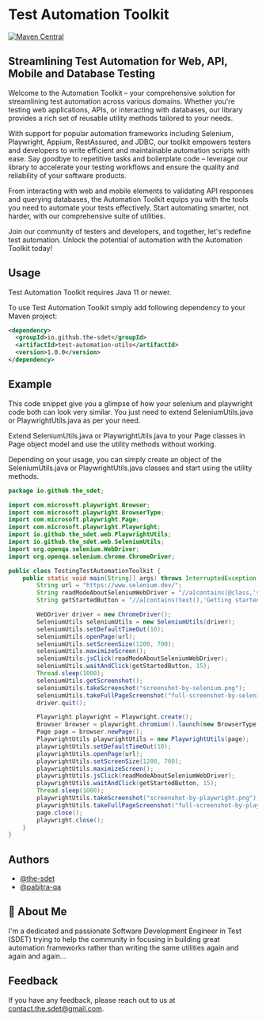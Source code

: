 
# Test Automation Toolkit
[![Maven Central](https://img.shields.io/maven-central/v/io.github.the-sdet/test-automation-utils)](https://search.maven.org/artifact/io.github.the-sdet/test-automation-utils)

## Streamlining Test Automation for Web, API, Mobile and Database Testing

Welcome to the Automation Toolkit – your comprehensive solution for streamlining test automation across various domains. Whether you're testing web applications, APIs, or interacting with databases, our library provides a rich set of reusable utility methods tailored to your needs.

With support for popular automation frameworks including Selenium, Playwright, Appium, RestAssured, and JDBC, our toolkit empowers testers and developers to write efficient and maintainable automation scripts with ease. Say goodbye to repetitive tasks and boilerplate code – leverage our library to accelerate your testing workflows and ensure the quality and reliability of your software products.

From interacting with web and mobile elements to validating API responses and querying databases, the Automation Toolkit equips you with the tools you need to automate your tests effectively. Start automating smarter, not harder, with our comprehensive suite of utilities.

Join our community of testers and developers, and together, let's redefine test automation. Unlock the potential of automation with the Automation Toolkit today!


## Usage
Test Automation Toolkit requires Java 11 or newer.

To use Test Automation Toolkit simply add following dependency to your Maven project:

```xml
<dependency>
  <groupId>io.github.the-sdet</groupId>
  <artifactId>test-automation-utils</artifactId>
  <version>1.0.0</version>
</dependency>
```

## Example

This code snippet give you a glimpse of how your selenium and playwright code both can look very similar. You just need to extend SeleniumUtils.java or PlaywrightUtils.java as per your need.

Extend SeleniumUtils.java or PlaywrightUtils.java to your Page classes in Page object model and use the utility methods without working.

Depending on your usage, you can simply create an object of the SeleniumUtils.java or PlaywrightUtils.java classes and start using the utility methods.

```java
package io.github.the_sdet;

import com.microsoft.playwright.Browser;
import com.microsoft.playwright.BrowserType;
import com.microsoft.playwright.Page;
import com.microsoft.playwright.Playwright;
import io.github.the_sdet.web.PlaywrightUtils;
import io.github.the_sdet.web.SeleniumUtils;
import org.openqa.selenium.WebDriver;
import org.openqa.selenium.chrome.ChromeDriver;

public class TestingTestAutomationToolkit {
    public static void main(String[] args) throws InterruptedException {
        String url = "https://www.selenium.dev/";
        String readModeAboutSeleniumWebDriver = "//a[contains(@class,'selenium-button selenium-webdriver')]";
        String getStartedButton = "//a[contains(text(),'Getting started')]";

        WebDriver driver = new ChromeDriver();
        SeleniumUtils seleniumUtils = new SeleniumUtils(driver);
        seleniumUtils.setDefaultTimeOut(10);
        seleniumUtils.openPage(url);
        seleniumUtils.setScreenSize(1200, 700);
        seleniumUtils.maximizeScreen();
        seleniumUtils.jsClick(readModeAboutSeleniumWebDriver);
        seleniumUtils.waitAndClick(getStartedButton, 15);
        Thread.sleep(1000);
        seleniumUtils.getScreenshot();
        seleniumUtils.takeScreenshot("screenshot-by-selenium.png");
        seleniumUtils.takeFullPageScreenshot("full-screenshot-by-selenium.png");
        driver.quit();

        Playwright playwright = Playwright.create();
        Browser browser = playwright.chromium().launch(new BrowserType.LaunchOptions().setChannel("chrome").setHeadless(false));
        Page page = browser.newPage();
        PlaywrightUtils playwrightUtils = new PlaywrightUtils(page);
        playwrightUtils.setDefaultTimeOut(10);
        playwrightUtils.openPage(url);
        playwrightUtils.setScreenSize(1200, 700);
        playwrightUtils.maximizeScreen();
        playwrightUtils.jsClick(readModeAboutSeleniumWebDriver);
        playwrightUtils.waitAndClick(getStartedButton, 15);
        Thread.sleep(1000);
        playwrightUtils.takeScreenshot("screenshot-by-playwright.png");
        playwrightUtils.takeFullPageScreenshot("full-screenshot-by-playwright.png");
        page.close();
        playwright.close();
    }
}
```
## Authors

- [@the-sdet](https://github.com/the-sdet)
- [@pabitra-qa](https://github.com/pabitra-qa)


## 🚀 About Me

I'm a dedicated and passionate Software Development Engineer in Test (SDET) trying to help the community in focusing in building great automation frameworks rather than writing the same utilities again and again and again...

## Feedback

If you have any feedback, please reach out to us at [contact.the.sdet@gmail.com](mailto:contact.the.sdet@gmail.com).